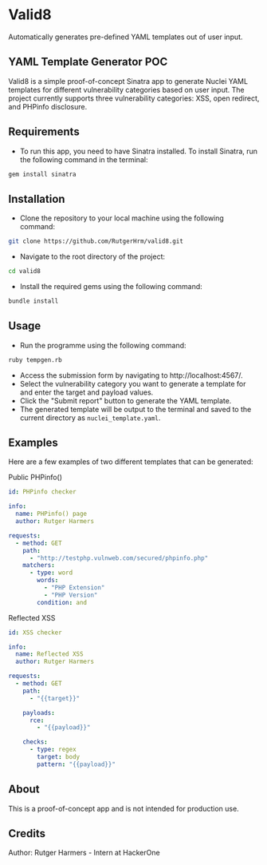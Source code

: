 # Valid8
Automatically generates pre-defined YAML templates out of user input.  

## YAML Template Generator POC
Valid8 is a simple proof-of-concept Sinatra app to generate Nuclei YAML templates for different vulnerability categories based on user input. The project currently supports three vulnerability categories: XSS, open redirect, and PHPinfo disclosure.

## Requirements
- To run this app, you need to have Sinatra installed. To install Sinatra, run the following command in the terminal:
```bash
gem install sinatra
```

## Installation
- Clone the repository to your local machine using the following command:
```bash
git clone https://github.com/RutgerHrm/valid8.git
```
- Navigate to the root directory of the project:
```bash
cd valid8
```
- Install the required gems using the following command:
```bash
bundle install
```

## Usage
- Run the programme using the following command:
```bash
ruby tempgen.rb
``` 
- Access the submission form by navigating to http://localhost:4567/.
- Select the vulnerability category you want to generate a template for and enter the target and payload values.
- Click the "Submit report" button to generate the YAML template.
- The generated template will be output to the terminal and saved to the current directory as ```nuclei_template.yaml```.

## Examples
Here are a few examples of two different templates that can be generated:

Public PHPinfo()
```yaml
id: PHPinfo checker

info:
  name: PHPinfo() page
  author: Rutger Harmers

requests:
  - method: GET
    path:
      - "http://testphp.vulnweb.com/secured/phpinfo.php"
    matchers:
      - type: word
        words:
          - "PHP Extension"
          - "PHP Version"
        condition: and
```

Reflected XSS
```yaml
id: XSS checker

info:
  name: Reflected XSS
  author: Rutger Harmers

requests:
  - method: GET
    path:
      - "{{target}}"

    payloads:
      rce:
        - "{{payload}}"

    checks:
      - type: regex
        target: body
        pattern: "{{payload}}"
```

## About
This is a proof-of-concept app and is not intended for production use.

## Credits
Author: Rutger Harmers - Intern at HackerOne
